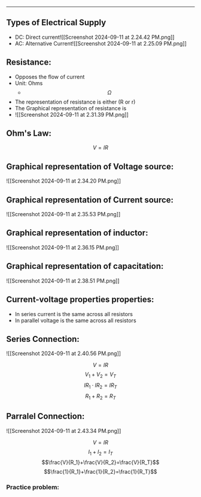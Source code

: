___

## Types of Electrical Supply


- DC:  Direct current![[Screenshot 2024-09-11 at 2.24.42 PM.png]]
- AC: Alternative Current![[Screenshot 2024-09-11 at 2.25.09 PM.png]]



## Resistance:
- Opposes the flow of current 
- Unit: Ohms 
	- $$\Omega$$
- The representation of resistance is either (R or r)
- The Graphical representation of resistance is 
- ![[Screenshot 2024-09-11 at 2.31.39 PM.png]]

## Ohm's Law:
$$V=IR$$


## Graphical representation of Voltage source:
![[Screenshot 2024-09-11 at 2.34.20 PM.png]]

## Graphical representation of Current source:

![[Screenshot 2024-09-11 at 2.35.53 PM.png]]
## Graphical representation of inductor:
![[Screenshot 2024-09-11 at 2.36.15 PM.png]]

## Graphical representation of capacitation:
![[Screenshot 2024-09-11 at 2.38.51 PM.png]]
## Current-voltage properties properties:
- In series current is the same across all resistors
- In parallel voltage is the same across all resistors

## Series Connection: 
![[Screenshot 2024-09-11 at 2.40.56 PM.png]]

$$V=IR$$
$$V_1+V_2=V_T$$
$$IR_1\cdot IR_2=IR_T$$
$$R_1+R_2=R_T$$

## Parralel Connection:
![[Screenshot 2024-09-11 at 2.43.34 PM.png]]

$$V=IR$$
$$I_1+I_2=I_T$$
$$\frac{V}{R_1}+\frac{V}{R_2}=\frac{V}{R_T}$$
$$\frac{1}{R_1}+\frac{1}{R_2}=\frac{1}{R_T}$$



### Practice problem: 
